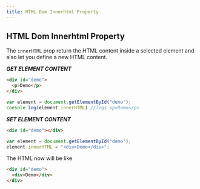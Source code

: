 ```yaml
---
title: HTML Dom Innerhtml Property
---
```

## HTML Dom Innerhtml Property
The `innerHTML` prop return the HTML content inside a selected element and also let you define a new HTML content.

***GET ELEMENT CONTENT***

```html
<div id="demo">
  <p>Demo</p>
</div>
```

```javascript
var element = document.getElementById("demo");
console.log(element.innerHTML) //logs <p>Demo</p>
```

***SET ELEMENT CONTENT***

```html
<div id="demo"></div>
```

```javascript
var element = document.getElementById("demo");
element.innerHTML = "<div>Demo</div>";
```
The HTML now will be like 

```html
<div id="demo">
  <div>Demo</div>
</div>
```
